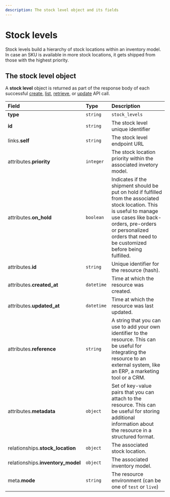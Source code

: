 ```yaml
---
description: The stock level object and its fields
---
```


# Stock levels

Stock levels build a hierarchy of stock locations within an inventory model. In case an SKU is available in more stock locations, it gets shipped from those with the highest priority.

## The stock level object

A **stock level** object is returned as part of the response body of each successful [create](https://docs.commercelayer.io/resources/stock_levels/create_stock_level), [list](https://docs.commercelayer.io/resources/stock_levels/list_stock_levels), [retrieve](https://docs.commercelayer.io/resources/stock_levels/retrieve_stock_level), or [update](https://docs.commercelayer.io/resources/stock_levels/update_stock_level) API call.

| Field | Type | Description |
| :--- | :--- | :--- |
| **type** | `string` | `stock_levels` |
| **id** | `string` | The stock level unique identifier |
| links.**self** | `string` | The stock level endpoint URL |
| attributes.**priority** | `integer` | The stock location priority within the associated invetory model. |
| attributes.**on\_hold** | `boolean` | Indicates if the shipment should be put on hold if fulfilled from the associated stock location. This is useful to manage use cases like back-orders, pre-orders or personalized orders that need to be customized before being fulfilled. |
| attributes.**id** | `string` | Unique identifier for the resource \(hash\). |
| attributes.**created\_at** | `datetime` | Time at which the resource was created. |
| attributes.**updated\_at** | `datetime` | Time at which the resource was last updated. |
| attributes.**reference** | `string` | A string that you can use to add your own identifier to the resource. This can be useful for integrating the resource to an external system, like an ERP, a marketing tool or a CRM. |
| attributes.**metadata** | `object` | Set of key-value pairs that you can attach to the resource. This can be useful for storing additional information about the resource in a structured format. |
| relationships.**stock\_location** | `object` | The associated stock location. |
| relationships.**inventory\_model** | `object` | The associated inventory model. |
| meta.**mode** | `string` | The resource environment \(can be one of `test` or `live`\) |

